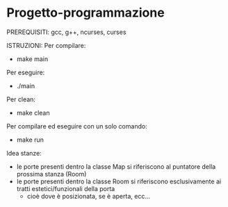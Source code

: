 # Progetto-programmazione

PREREQUISITI:
gcc, g++, ncurses, curses

ISTRUZIONI:
Per compilare:
- make main

Per eseguire:
- ./main

Per clean:
- make clean

Per compilare ed eseguire con un solo comando:
- make run

Idea stanze:
- le porte presenti dentro la classe Map si riferiscono al puntatore della prossima stanza (Room)
- le porte presenti dentro la classe Room si riferiscono esclusivamente ai tratti estetici/funzionali della porta
    - cioè dove è posizionata, se è aperta, ecc...